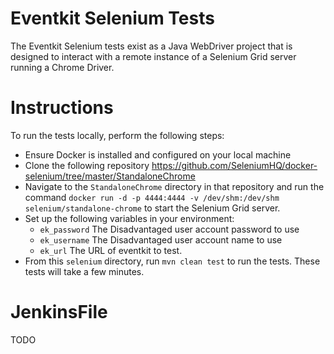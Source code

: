 # Eventkit Selenium Tests

The Eventkit Selenium tests exist as a Java WebDriver project that is designed to interact with a remote instance of a Selenium Grid server running a Chrome Driver.

# Instructions

To run the tests locally, perform the following steps:

* Ensure Docker is installed and configured on your local machine
* Clone the following repository  https://github.com/SeleniumHQ/docker-selenium/tree/master/StandaloneChrome
* Navigate to the `StandaloneChrome` directory in that repository and run the command `docker run -d -p 4444:4444 -v /dev/shm:/dev/shm selenium/standalone-chrome` to start the Selenium Grid server.
* Set up the following variables in your environment:
  * `ek_password` The Disadvantaged user account password to use
  * `ek_username` The Disadvantaged user account name to use
  * `ek_url` The URL of eventkit to test.
* From this `selenium` directory, run `mvn clean test` to run the tests. These tests will take a few minutes.

# JenkinsFile
TODO
